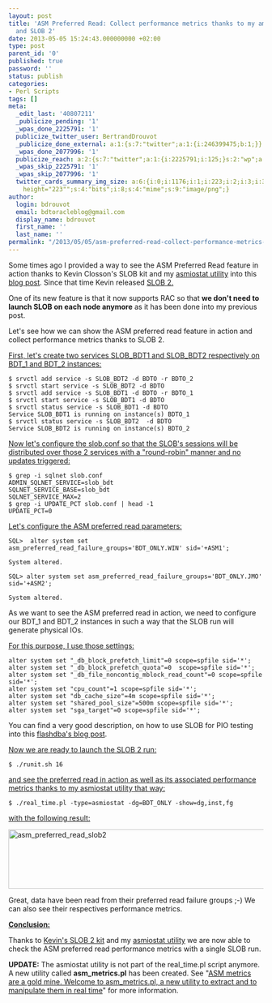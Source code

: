 ```yaml
---
layout: post
title: 'ASM Preferred Read: Collect performance metrics thanks to my amsiostat utility
  and SLOB 2'
date: 2013-05-05 15:24:43.000000000 +02:00
type: post
parent_id: '0'
published: true
password: ''
status: publish
categories:
- Perl Scripts
tags: []
meta:
  _edit_last: '40807211'
  _publicize_pending: '1'
  _wpas_done_2225791: '1'
  publicize_twitter_user: BertrandDrouvot
  _publicize_done_external: a:1:{s:7:"twitter";a:1:{i:246399475;b:1;}}
  _wpas_done_2077996: '1'
  publicize_reach: a:2:{s:7:"twitter";a:1:{i:2225791;i:125;}s:2:"wp";a:1:{i:0;i:30;}}
  _wpas_skip_2225791: '1'
  _wpas_skip_2077996: '1'
  twitter_cards_summary_img_size: a:6:{i:0;i:1176;i:1;i:223;i:2;i:3;i:3;s:25:"width="1176"
    height="223"";s:4:"bits";i:8;s:4:"mime";s:9:"image/png";}
author:
  login: bdrouvot
  email: bdtoracleblog@gmail.com
  display_name: bdrouvot
  first_name: ''
  last_name: ''
permalink: "/2013/05/05/asm-preferred-read-collect-performance-metrics-thanks-to-my-amsiostat-utility-and-slob-2/"
---
```


Some times ago I provided a way to see the ASM Preferred Read feature in action thanks to Kevin Closson's SLOB kit and my [asmiostat utility](http://bdrouvot.wordpress.com/2013/02/15/asm-io-statistics-utility/ "ASM I/O Statistics Utility") into this [blog post](http://bdrouvot.wordpress.com/2013/02/18/asm-preferred-read-collect-performance-metrics/ "ASM Preferred Read: Collect performance metrics"). Since that time Kevin released [SLOB 2.](http://kevinclosson.wordpress.com/2013/05/02/slob-2-a-significant-update-links-are-here/)

One of its new feature is that it now supports RAC so that **we don't need to launch SLOB on each node anymore** as it has been done into my previous post.

Let's see how we can show the ASM preferred read feature in action and collect performance metrics thanks to SLOB 2.

<span style="text-decoration:underline;">First, let's create two services SLOB\_BDT1 and SLOB\_BDT2 respectively on BDT\_1 and BDT\_2 instances:</span>

    $ srvctl add service -s SLOB_BDT2 -d BDTO -r BDTO_2
    $ srvctl start service -s SLOB_BDT2 -d BDTO
    $ srvctl add service -s SLOB_BDT1 -d BDTO -r BDTO_1
    $ srvctl start service -s SLOB_BDT1 -d BDTO
    $ srvctl status service -s SLOB_BDT1 -d BDTO
    Service SLOB_BDT1 is running on instance(s) BDTO_1
    $ srvctl status service -s SLOB_BDT2  -d BDTO
    Service SLOB_BDT2 is running on instance(s) BDTO_2

<span style="text-decoration:underline;">Now let's configure the slob.conf so that the SLOB's sessions will be distributed over those 2 services with a "round-robin" manner and no updates triggered:</span>

    $ grep -i sqlnet slob.conf
    ADMIN_SQLNET_SERVICE=slob_bdt
    SQLNET_SERVICE_BASE=slob_bdt
    SQLNET_SERVICE_MAX=2
    $ grep -i UPDATE_PCT slob.conf | head -1
    UPDATE_PCT=0

<span style="text-decoration:underline;">Let's configure the ASM preferred read parameters:</span>

    SQL>  alter system set asm_preferred_read_failure_groups='BDT_ONLY.WIN' sid='+ASM1';

    System altered.

    SQL> alter system set asm_preferred_read_failure_groups='BDT_ONLY.JMO' sid='+ASM2';

    System altered.

As we want to see the ASM preferred read in action, we need to configure our BDT\_1 and BDT\_2 instances in such a way that the SLOB run will generate physical IOs.

<span style="text-decoration:underline;">For this purpose, I use those settings:</span>

    alter system set "_db_block_prefetch_limit"=0 scope=spfile sid='*';
    alter system set "_db_block_prefetch_quota"=0  scope=spfile sid='*';
    alter system set "_db_file_noncontig_mblock_read_count"=0 scope=spfile sid='*';
    alter system set "cpu_count"=1 scope=spfile sid='*';
    alter system set "db_cache_size"=4m scope=spfile sid='*';
    alter system set "shared_pool_size"=500m scope=spfile sid='*';
    alter system set "sga_target"=0 scope=spfile sid='*';

You can find a very good description, on how to use SLOB for PIO testing into this [flashdba's blog post](http://flashdba.com/database/useful-scripts/using-slob-for-pio-testing/).

<span style="text-decoration:underline;">Now we are ready to launch the SLOB 2 run:</span>

    $ ./runit.sh 16

<span style="text-decoration:underline;">and see the preferred read in action as well as its associated performance metrics thanks to my [asmiostat utility](http://bdrouvot.wordpress.com/2013/02/15/asm-io-statistics-utility/ "ASM I/O Statistics Utility") that way:</span>

    $ ./real_time.pl -type=asmiostat -dg=BDT_ONLY -show=dg,inst,fg

<span style="text-decoration:underline;">with the following result:</span>

[<img src="{{ site.baseurl }}/assets/images/asm_preferred_read_slob21.png" class="aligncenter size-full wp-image-979" width="620" height="117" alt="asm_preferred_read_slob2" />](http://bdrouvot.files.wordpress.com/2013/05/asm_preferred_read_slob21.png)

Great, data have been read from their preferred read failure groups ;-) We can also see their respectives performance metrics.

<span style="text-decoration:underline;">**Conclusion:**</span>

Thanks to [Kevin's SLOB 2 kit](http://kevinclosson.wordpress.com/2013/05/02/slob-2-a-significant-update-links-are-here/) and my [asmiostat utility](http://bdrouvot.wordpress.com/2013/02/15/asm-io-statistics-utility/ "ASM I/O Statistics Utility") we are now able to check the ASM preferred read performance metrics with a single SLOB run.

**UPDATE:** The asmiostat utility is not part of the real\_time.pl script anymore. A new utility called **asm\_metrics.pl** has been created. See "[ASM metrics are a gold mine. Welcome to asm\_metrics.pl, a new utility to extract and to manipulate them in real time](http://bdrouvot.wordpress.com/2013/10/04/asm-metrics-are-a-gold-mine-welcome-to-asm_metrics-pl-a-new-utility-to-extract-and-to-manipulate-them-in-real-time/ "ASM metrics are a gold mine. Welcome to asm_metrics.pl, a new utility to extract and to manipulate them in real time")" for more information.
